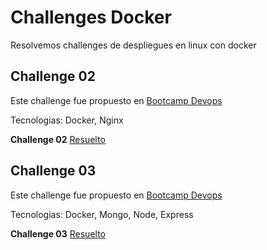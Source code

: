 # Challenges Docker

Resolvemos challenges de despliegues en linux con docker


## Challenge 02

Este challenge fue propuesto en [Bootcamp Devops](https://bootcamp.295devops.com/docker/docker-challenge/02challenge)

Tecnologias: Docker, Nginx

**Challenge 02** [Resuelto](./challenge02/README.md)


## Challenge 03

Este challenge fue propuesto en [Bootcamp Devops](https://bootcamp.295devops.com/docker/docker-challenge/03challenge/)

Tecnologias: Docker, Mongo, Node, Express

**Challenge 03** [Resuelto](./challenge03/README.md)